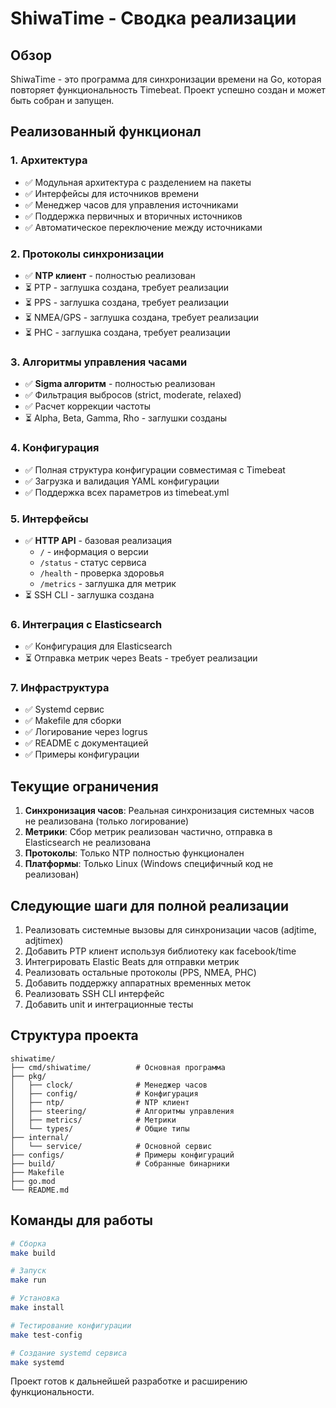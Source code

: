 # ShiwaTime - Сводка реализации

## Обзор

ShiwaTime - это программа для синхронизации времени на Go, которая повторяет функциональность Timebeat. Проект успешно создан и может быть собран и запущен.

## Реализованный функционал

### 1. Архитектура
- ✅ Модульная архитектура с разделением на пакеты
- ✅ Интерфейсы для источников времени
- ✅ Менеджер часов для управления источниками
- ✅ Поддержка первичных и вторичных источников
- ✅ Автоматическое переключение между источниками

### 2. Протоколы синхронизации
- ✅ **NTP клиент** - полностью реализован
- ⏳ PTP - заглушка создана, требует реализации
- ⏳ PPS - заглушка создана, требует реализации  
- ⏳ NMEA/GPS - заглушка создана, требует реализации
- ⏳ PHC - заглушка создана, требует реализации

### 3. Алгоритмы управления часами
- ✅ **Sigma алгоритм** - полностью реализован
- ✅ Фильтрация выбросов (strict, moderate, relaxed)
- ✅ Расчет коррекции частоты
- ⏳ Alpha, Beta, Gamma, Rho - заглушки созданы

### 4. Конфигурация
- ✅ Полная структура конфигурации совместимая с Timebeat
- ✅ Загрузка и валидация YAML конфигурации
- ✅ Поддержка всех параметров из timebeat.yml

### 5. Интерфейсы
- ✅ **HTTP API** - базовая реализация
  - `/` - информация о версии
  - `/status` - статус сервиса
  - `/health` - проверка здоровья
  - `/metrics` - заглушка для метрик
- ⏳ SSH CLI - заглушка создана

### 6. Интеграция с Elasticsearch
- ✅ Конфигурация для Elasticsearch
- ⏳ Отправка метрик через Beats - требует реализации

### 7. Инфраструктура
- ✅ Systemd сервис
- ✅ Makefile для сборки
- ✅ Логирование через logrus
- ✅ README с документацией
- ✅ Примеры конфигурации

## Текущие ограничения

1. **Синхронизация часов**: Реальная синхронизация системных часов не реализована (только логирование)
2. **Метрики**: Сбор метрик реализован частично, отправка в Elasticsearch не реализована
3. **Протоколы**: Только NTP полностью функционален
4. **Платформы**: Только Linux (Windows специфичный код не реализован)

## Следующие шаги для полной реализации

1. Реализовать системные вызовы для синхронизации часов (adjtime, adjtimex)
2. Добавить PTP клиент используя библиотеку как facebook/time
3. Интегрировать Elastic Beats для отправки метрик
4. Реализовать остальные протоколы (PPS, NMEA, PHC)
5. Добавить поддержку аппаратных временных меток
6. Реализовать SSH CLI интерфейс
7. Добавить unit и интеграционные тесты

## Структура проекта

```
shiwatime/
├── cmd/shiwatime/          # Основная программа
├── pkg/
│   ├── clock/              # Менеджер часов
│   ├── config/             # Конфигурация  
│   ├── ntp/                # NTP клиент
│   ├── steering/           # Алгоритмы управления
│   ├── metrics/            # Метрики
│   └── types/              # Общие типы
├── internal/
│   └── service/            # Основной сервис
├── configs/                # Примеры конфигураций
├── build/                  # Собранные бинарники
├── Makefile               
├── go.mod
└── README.md
```

## Команды для работы

```bash
# Сборка
make build

# Запуск
make run

# Установка  
make install

# Тестирование конфигурации
make test-config

# Создание systemd сервиса
make systemd
```

Проект готов к дальнейшей разработке и расширению функциональности.